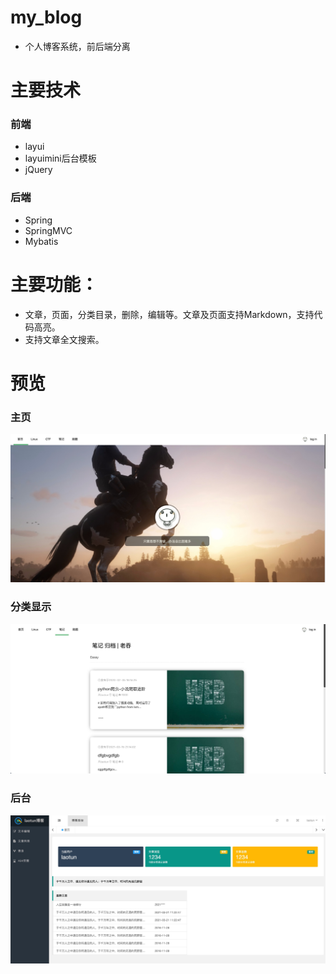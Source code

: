 # my_blog
- 个人博客系统，前后端分离

# 主要技术
### 前端
- layui
- layuimini后台模板
- jQuery

### 后端
- Spring
- SpringMVC
- Mybatis

# 主要功能：
- 文章，页面，分类目录，删除，编辑等。文章及页面支持Markdown，支持代码高亮。
- 支持文章全文搜索。


# 预览
### 主页
![index-demo](web/icon/index-demo.png)

### 分类显示
![classify-demo](web/icon/classify-demo.png)

### 后台
![classify-demo](web/icon/back-index.png)
